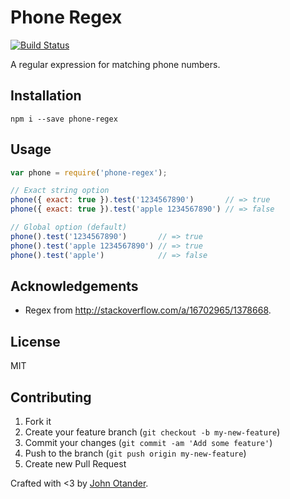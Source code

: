 # Phone Regex

[![Build Status](https://travis-ci.org/regexps/phone-regex.svg?branch=master)](https://travis-ci.org/regexps/phone-regex)

A regular expression for matching phone numbers.

## Installation

```
npm i --save phone-regex
```

## Usage

```javascript
var phone = require('phone-regex');

// Exact string option
phone({ exact: true }).test('1234567890')       // => true
phone({ exact: true }).test('apple 1234567890') // => false

// Global option (default)
phone().test('1234567890')       // => true
phone().test('apple 1234567890') // => true
phone().test('apple')            // => false
```

## Acknowledgements

* Regex from <http://stackoverflow.com/a/16702965/1378668>.

## License

MIT

## Contributing

1. Fork it
2. Create your feature branch (`git checkout -b my-new-feature`)
3. Commit your changes (`git commit -am 'Add some feature'`)
4. Push to the branch (`git push origin my-new-feature`)
5. Create new Pull Request

Crafted with <3 by [John Otander](http://johnotander.com).
